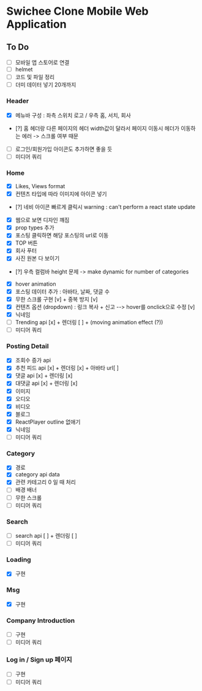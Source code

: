 # Swichee Clone Mobile Web Application

## To Do

- [ ] 모바일 앱 스토어로 연결
- [ ] helmet
- [ ] 코드 및 파일 정리
- [ ] 더미 데이터 넣기 20개까지

### Header

- [x] 메뉴바 구성 : 좌측 스위치 로고 / 우측 홈, 서치, 회사
- [?] 홈 헤더랑 다른 페이지의 헤더 width값이 달라서 페이지 이동시 헤더가 이동하는 에러 -> 스크롤 여부 때문
- [ ] 로그인/회원가입 아이콘도 추가하면 좋을 듯
- [ ] 미디어 쿼리

### Home

- [x] Likes, Views format
- [x] 컨텐츠 타입에 따라 이미지에 아이콘 넣기
- [?] 네비 아이콘 빠르게 클릭시 warning : can't perform a react state update
- [x] 웹으로 보면 디자인 꺠짐
- [x] prop types 추가
- [x] 포스팅 클릭하면 해당 포스팅의 url로 이동
- [x] TOP 버튼
- [x] 회사 푸터
- [x] 사진 원본 다 보이기
- [?] 우측 컬럼바 height 문제 -> make dynamic for number of categories
- [x] hover animation
- [x] 포스팅 데이터 추가 : 아바타, 날짜, 댓글 수
- [x] 무한 스크롤 구현 [v] + 중복 방지 [v]
- [x] 컨텐츠 옵션 (dropdown) : 링크 복사 + 신고 --> hover를 onclick으로 수정 [v]
- [x] 닉네임
- [ ] Trending api [x] + 렌더링 [ ] + (moving animation effect (?))
- [ ] 미디어 쿼리

### Posting Detail

- [x] 조회수 증가 api
- [x] 추천 피드 api [x] + 렌더링 [x] + 아바타 url[ ]
- [x] 댓글 api [x] + 렌더링 [x]
- [x] 대댓글 api [x] + 렌더링 [x]
- [x] 이미지
- [x] 오디오
- [x] 비디오
- [x] 블로그
- [x] ReactPlayer outline 없애기
- [x] 닉네임
- [ ] 미디어 쿼리

### Category

- [x] 경로
- [x] category api data
- [x] 관련 카테고리 0 일 때 처리
- [ ] 배경 배너
- [ ] 무한 스크롤
- [ ] 미디어 쿼리

### Search

- [ ] search api [ ] + 렌더링 [ ]
- [ ] 미디어 쿼리

### Loading

- [x] 구현

### Msg

- [x] 구현

### Company Introduction

- [ ] 구현
- [ ] 미디어 쿼리

### Log in / Sign up 페이지

- [ ] 구현
- [ ] 미디어 쿼리
